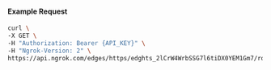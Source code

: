 <!-- Code generated for API Clients. DO NOT EDIT. -->

#### Example Request

```bash
curl \
-X GET \
-H "Authorization: Bearer {API_KEY}" \
-H "Ngrok-Version: 2" \
https://api.ngrok.com/edges/https/edghts_2lCrW4WrbSSG7l6tiDX0YEM1Gm7/routes/edghtsrt_2lCrW4stuyk8vFhiI7cKQiXbf6x/circuit_breaker
```
